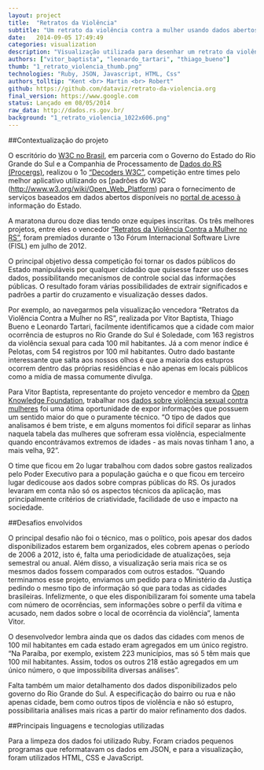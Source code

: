 ```yaml
---
layout: project
title:  "Retratos da Violência"
subtitle: "Um retrato da violência contra a mulher usando dados abertos"
date:   2014-09-05 17:49:49
categories: visualization
description: "Visualização utilizada para desenhar um retrato da violência contra a mulher no Rio Grande do Sul utilizando Dados Abertos do Governo. [Repositório aqui.](https://github.com/dataviz/retrato-da-violencia.org)"
authors: ["vitor_baptista", "leonardo_tartari", "thiago_bueno"]
thumb: "1_retrato_violencia_thumb.png"
technologies: "Ruby, JSON, Javascript, HTML, Css"
authors_tolltip: "Kent <br> Martin <br> Robert"
github: https://github.com/dataviz/retrato-da-violencia.org
final_version: https://www.google.com
status: Lançado em 08/05/2014
raw_data: http://dados.rs.gov.br/
background: "1_retrato_violencia_1022x606.png"
---
```


##Contextualização do projeto

O escritório do [W3C no Brasil](http://www.w3c.br/Noticias/PremiacaoDecodersW3cRs), em parceria com o Governo do Estado do Rio Grande do
Sul e a Companhia de Processamento de [Dados do RS (Procergs)](http://www.procergs.rs.gov.br/), realizou o 1o [“Decoders W3C”](http://www.decoders.w3c.br/), competição entre times pelo melhor aplicativo utilizando os [padrões do W3C (http://www.w3.org/wiki/Open_Web_Platform) para o
fornecimento de serviços baseados em dados abertos disponíveis no [portal de acesso à](http://www.centraldocidadao.rs.gov.br)
informação do Estado.

A maratona durou doze dias tendo onze equipes inscritas. Os três melhores projetos, entre
eles o vencedor [“Retratos da Violência Contra a Mulher no RS”](http://retratodaviolencia.org/), foram premiados durante o 13o Fórum Internacional Software Livre (FISL) em julho de 2012.

O principal objetivo dessa competição foi tornar os dados públicos do Estado manipuláveis
por qualquer cidadão que quisesse fazer uso desses dados, possibilitando mecanismos de
controle social das informações públicas. O resultado foram várias possibilidades de
extrair significados e padrões a partir do cruzamento e visualização desses dados.

Por exemplo, ao navegarmos pela visualização vencedora “Retratos da Violência Contra a Mulher no RS”, realizada por Vitor Baptista, Thiago Bueno e Leonardo Tartari, facilmente identificamos que a cidade com maior ocorrência de estupros no Rio Grande do Sul é Soledade, com 163 registros da violência sexual para cada 100 mil habitantes. Já a com menor índice é Pelotas, com 54 registros por 100 mil habitantes. Outro dado bastante interessante que salta aos nossos olhos é que a maioria dos estupros ocorrem dentro das próprias residências e não apenas em locais públicos como a mídia de massa comumente divulga.

Para Vitor Baptista, representante do projeto vencedor e membro da [Open Knowledge Foundation](http://br.okfn.org/), trabalhar nos [dados sobre violência sexual contra mulheres](http://dados.rs.gov.br/dataset/violencia-contra-mulher-estupros) foi uma ótima oportunidade de expor informações que possuem um sentido maior do que o puramente técnico. “O tipo de dados que analisamos é bem triste, e em alguns momentos foi difícil separar as linhas naquela tabela das mulheres que sofreram essa violência, especialmente quando encontrávamos extremos de idades - as mais novas tinham 1 ano, a mais velha, 92”.

O time que ficou em 2o lugar trabalhou com dados sobre gastos realizados pelo Poder
Executivo para a população gaúcha e o que ficou em terceiro lugar dedicou­se aos dados
sobre compras públicas do RS. Os jurados levaram em conta não só os aspectos técnicos da
aplicação, mas principalmente critérios de criatividade, facilidade de uso e impacto na
sociedade.

##Desafios envolvidos

O principal desafio não foi o técnico, mas o político, pois apesar dos dados disponibilizados estarem bem organizados, eles cobrem apenas o período de 2006 a 2012, isto é, falta uma periodicidade de atualizações, seja semestral ou anual. Além disso, a visualização seria mais rica se os mesmos dados fossem comparados com outros estados. “Quando terminamos esse projeto, enviamos um pedido para o Ministério da Justiça pedindo o mesmo tipo de informação só que para todas as cidades brasileiras. Infelizmente, o que eles disponibilizaram foi somente uma tabela com número de ocorrências, sem informações sobre o perfil da vítima e acusado, nem dados sobre o local de ocorrência da violência”, lamenta Vitor.

O desenvolvedor lembra ainda que os dados das cidades com menos de 100 mil habitantes em cada estado eram agregados em um único registro. “Na Paraíba, por exemplo, existem 223 municípios, mas só 5 têm mais que 100 mil habitantes. Assim, todos os outros 218 estão agregados em um único número, o que impossibilita diversas análises”.

Falta também um maior detalhamento dos dados disponibilizados pelo governo do Rio Grande do Sul. A especificação do bairro ou rua e não apenas cidade, bem como outros tipos de violência e não só estupro, possibilitaria análises mais ricas a partir do maior refinamento dos dados.

##Principais linguagens e tecnologias utilizadas

Para a limpeza dos dados foi utilizado Ruby. Foram criados pequenos programas que reformatavam os dados em JSON, e para a visualização, foram utilizados HTML, CSS e JavaScript.




